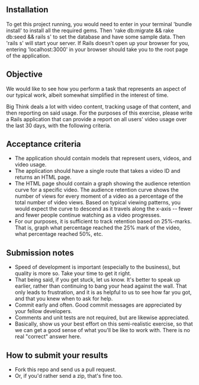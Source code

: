 ## Installation

To get this project running, you would need to enter in your terminal 'bundle install' to install all the required gems. Then 'rake db:migrate && rake db:seed && rails s' to set the database and have some sample data. Then 'rails s' will start your server. If Rails doesn't open up your browser for you, entering 'localhost:3000' in your browser should take you to the root page of the application.

## Objective

We would like to see how you perform a task that represents an aspect of our typical work, albeit somewhat simplified in the interest of time.

Big Think deals a lot with video content, tracking usage of that content, and then reporting on said usage. For the purposes of this exercise, please write a Rails application that can provide a report on all users' video usage over the last 30 days, with the following criteria.

## Acceptance criteria

* The application should contain models that represent users, videos, and video usage.
* The application should have a single route that takes a video ID and returns an HTML page.
* The HTML page should contain a graph showing the audience retention curve for a specific video. The audience retention curve shows the number of views for every moment of a video as a percentage of the total number of video views. Based on typical viewing patterns, you would expect the curve to descend as it travels along the x-axis -- fewer and fewer people continue watching as a video progresses.
* For our purposes, it is sufficient to track retention based on 25%-marks. That is, graph what percentage reached the 25% mark of the video, what percentage reached 50%, etc.

## Submission notes

* Speed of development is important (especially to the business), but quality is more so. Take your time to get it right.
* That being said, if you get stuck, let us know. It's better to speak up earlier, rather than continuing to bang your head against the wall. That only leads to frustration, and it is as helpful to us to see how far you got, and that you knew when to ask for help.
* Commit early and often. Good commit messages are appreciated by your fellow developers.
* Comments and unit tests are not required, but are likewise appreciated.
* Basically, show us your best effort on this semi-realistic exercise, so that we can get a good sense of what you'll be like to work with. There is no real "correct" answer here.

## How to submit your results

* Fork this repo and send us a pull request.
* Or, if you'd rather send a zip, that's fine too.
